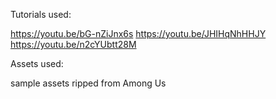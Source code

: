 Tutorials used: 

https://youtu.be/bG-nZiJnx6s 
https://youtu.be/JHIHqNhHHJY
https://youtu.be/n2cYUbtt28M

Assets used: 

sample assets ripped from Among Us 